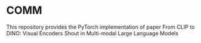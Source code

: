 # COMM
This repository provides the PyTorch implementation of paper From CLIP to DINO: Visual Encoders Shout in Multi-modal Large Language Models
